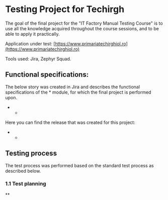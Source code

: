 <h1>Testing Project for Techirgh</h1>

The goal of the final project for the "IT Factory Manual Testing Course" is to use all the knowledge acquired throughout the course sessions, and to be able to apply it practically.

Application under test: [https://www.primariatechirghiol.ro](https://www.primariatechirghiol.ro)

Tools used: Jira, Zephyr Squad.

<h2>Functional specifications:</h2>

The below story was created in Jira and describes the functional specifications of the * module, for which the final project is performed upon.

* *

Here you can find the release that was created for this project:

* *

<h2>Testing process</h2>

The test process was performed based on the standard test process as described below.

<h3>1.1 Test planning</h3>

**
